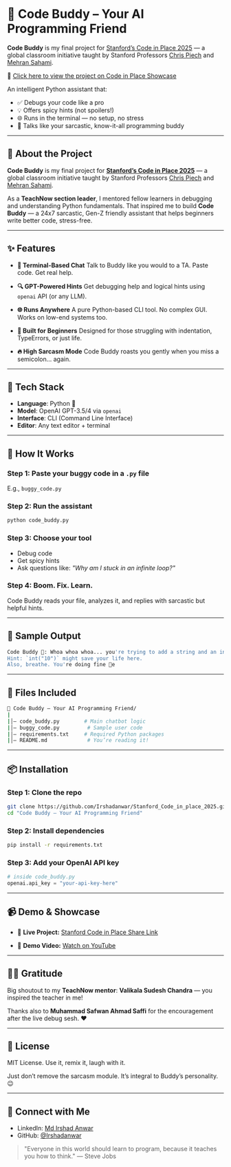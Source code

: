 # 🤖 Code Buddy – Your AI Programming Friend

**Code Buddy** is my final project for [Stanford’s Code in Place 2025](https://codeinplace.stanford.edu/) — a global classroom initiative taught by Stanford Professors [Chris Piech](https://www.linkedin.com/in/chris-piech-44b726a/) and [Mehran Sahami](https://www.linkedin.com/in/mehransahami/).

🔗 [Click here to view the project on Code in Place Showcase](https://codeinplace.stanford.edu/cip5/share/SbRxWdbfFj2ftCtdQuGg)



An intelligent Python assistant that:

* ✅ Debugs your code like a pro
* 💡 Offers spicy hints (not spoilers!)
* 🌐 Runs in the terminal — no setup, no stress
* 🧠 Talks like your sarcastic, know-it-all programming buddy

---

## 📌 About the Project

**Code Buddy** is my final project for **[Stanford’s Code in Place 2025](https://codeinplace.stanford.edu/)**
 — a global classroom initiative taught by Stanford Professors [Chris Piech](https://www.linkedin.com/in/chris-piech-44b726a/) and [Mehran Sahami](https://www.linkedin.com/in/mehransahami/).


As a **TeachNow section leader**, I mentored fellow learners in debugging and understanding Python fundamentals. That inspired me to build **Code Buddy** — a 24x7 sarcastic, Gen-Z friendly assistant that helps beginners write better code, stress-free.

---

## ✨ Features

* **💬 Terminal-Based Chat**
  Talk to Buddy like you would to a TA. Paste code. Get real help.

* **🔍 GPT-Powered Hints**
  Get debugging help and logical hints using `openai` API (or any LLM).

* **🌐 Runs Anywhere**
  A pure Python-based CLI tool. No complex GUI. Works on low-end systems too.

* **🧒 Built for Beginners**
  Designed for those struggling with indentation, TypeErrors, or just life.

* **🔥 High Sarcasm Mode**
  Code Buddy roasts you gently when you miss a semicolon... again.

---

## 💪 Tech Stack

* **Language**: Python 🐍
* **Model**: OpenAI GPT-3.5/4 via `openai`
* **Interface**: CLI (Command Line Interface)
* **Editor**: Any text editor + terminal

---

## 🚀 How It Works

### Step 1: Paste your buggy code in a `.py` file

E.g., `buggy_code.py`

### Step 2: Run the assistant

```bash
python code_buddy.py
```

### Step 3: Choose your tool

* Debug code
* Get spicy hints
* Ask questions like: *"Why am I stuck in an infinite loop?"*

### Step 4: Boom. Fix. Learn.

Code Buddy reads your file, analyzes it, and replies with sarcastic but helpful hints.

---

## 🧪 Sample Output

```bash
Code Buddy 🤖: Whoa whoa whoa... you're trying to add a string and an int on line 4.
Hint: `int("10")` might save your life here.
Also, breathe. You're doing fine 🧠e
```

---

## 📁 Files Included

```bash
📁 Code Buddy – Your AI Programming Friend/
|
|│— code_buddy.py        # Main chatbot logic
|│— buggy_code.py         # Sample user code
|│— requirements.txt     # Required Python packages
|│— README.md             # You’re reading it!
```

---

## 📦 Installation

### Step 1: Clone the repo

```bash
git clone https://github.com/Irshadanwar/Stanford_Code_in_place_2025.git
cd "Code Buddy – Your AI Programming Friend"
```

### Step 2: Install dependencies

```bash
pip install -r requirements.txt
```

### Step 3: Add your OpenAI API key

```python
# inside code_buddy.py
openai.api_key = "your-api-key-here"
```

---

## 📹 Demo & Showcase

* 🔗 **Live Project:**
  [Stanford Code in Place Share Link](https://codeinplace.stanford.edu/cip5/share/SbRxWdbfFj2ftCtdQuGg)

* 🎥 **Demo Video:**
  [Watch on YouTube](https://youtu.be/hc1LgU0uvSI)

---

## 👨‍🏫 Gratitude

Big shoutout to my **TeachNow mentor**:
**Valikala Sudesh Chandra** — you inspired the teacher in me!

Thanks also to **Muhammad Safwan Ahmad Saffi** for the encouragement after the live debug sesh. ❤️

---

## 📄 License

MIT License. Use it, remix it, laugh with it.

Just don’t remove the sarcasm module. It’s integral to Buddy’s personality. 😉

---

## 🌟 Connect with Me

* LinkedIn: [Md Irshad Anwar](https://www.linkedin.com/in/md-irshad-anwar-8b88a9232/)
* GitHub: [@Irshadanwar](https://github.com/Irshadanwar)

> "Everyone in this world should learn to program, because it teaches you how to think." — Steve Jobs
